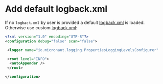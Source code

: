 # Add default logback.xml

If no `logback.xml` by user is provided a default [logback.xml](../../src/main/resources/io/kokuwa/logback/logback-default.xml) is loaded. Otherwise use custom [logback.xml](../../src/main/resources/io/kokuwa/logback/logback-example.xml):

```xml
<?xml version="1.0" encoding="UTF-8"?>
<configuration debug="false" scan="false">

 <logger name="io.micronaut.logging.PropertiesLoggingLevelsConfigurer" levels="WARN" />

 <root level="INFO">
  <autoAppender />
 </root>

</configuration>
```

